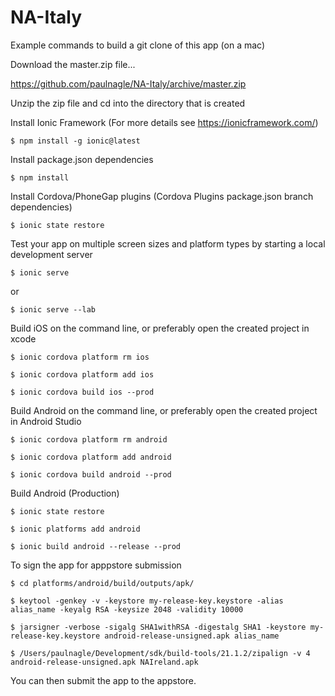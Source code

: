 # NA-Italy

Example commands to build a git clone of this app (on a mac)

Download the master.zip file...

https://github.com/paulnagle/NA-Italy/archive/master.zip

Unzip the zip file and cd into the directory that is created

Install Ionic Framework (For more details see https://ionicframework.com/)
```
$ npm install -g ionic@latest
```
Install package.json dependencies
```
$ npm install
```
Install Cordova/PhoneGap plugins (Cordova Plugins package.json branch dependencies)
```
$ ionic state restore
```
Test your app on multiple screen sizes and platform types by starting a local development server
```
$ ionic serve
```
or
```
$ ionic serve --lab
```
Build iOS on the command line, or preferably open the created project in xcode
```
$ ionic cordova platform rm ios

$ ionic cordova platform add ios

$ ionic cordova build ios --prod
```
Build Android on the command line, or preferably open the created project in Android Studio
```
$ ionic cordova platform rm android

$ ionic cordova platform add android

$ ionic cordova build android --prod
```
Build Android (Production)
```
$ ionic state restore

$ ionic platforms add android

$ ionic build android --release --prod
```

To sign the app for apppstore submission
```
$ cd platforms/android/build/outputs/apk/

$ keytool -genkey -v -keystore my-release-key.keystore -alias alias_name -keyalg RSA -keysize 2048 -validity 10000

$ jarsigner -verbose -sigalg SHA1withRSA -digestalg SHA1 -keystore my-release-key.keystore android-release-unsigned.apk alias_name

$ /Users/paulnagle/Development/sdk/build-tools/21.1.2/zipalign -v 4 android-release-unsigned.apk NAIreland.apk
```
You can then submit the app to the appstore.
